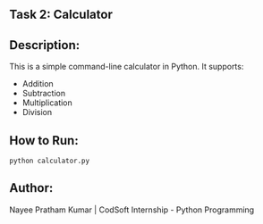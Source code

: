 
## Task 2: Calculator

## Description:
This is a simple command-line calculator in Python. It supports:
- Addition
- Subtraction
- Multiplication
- Division

## How to Run:
```
python calculator.py
```

## Author:
Nayee Pratham Kumar | CodSoft Internship - Python Programming
